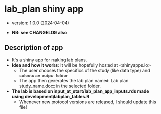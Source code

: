 # lab_plan shiny app

- version: 1.0.0 (2024-04-04)

- **NB: see CHANGELOG also**

## Description of app

- It's a shiny app for making lab plans.
- **Idea and how it works**: It will be hopefully hosted at <shinyapps.io>
    - The user chooses the specifics of the study (like data type) and selects an output folder
    - The app then generates the lab plan named: Lab plan study_name.docx in the selected folder.
- **The lab is based on input_at_start/lab_plan_app_inputs.rds made using development/labplan_tables.R**
    - Whenever new protocol versions are released, I should update this file!

